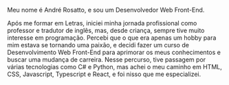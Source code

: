 Meu nome é André Rosatto, e sou um Desenvolvedor Web Front-End.

Após me formar em Letras, iniciei minha jornada profissional como professor e tradutor de inglês, mas, desde criança, sempre tive muito interesse em programação.
Percebi que o que era apenas um hobby para mim estava se tornando uma paixão, e decidi fazer um curso de Desenvolvimento Web Front-End para aprimorar os meus conhecimentos e buscar uma mudança de carreira.
Nesse percurso, tive passagem por várias tecnologias como C# e Python, mas achei o meu caminho em HTML, CSS, Javascript, Typescript e React, e foi nisso que me especializei.
